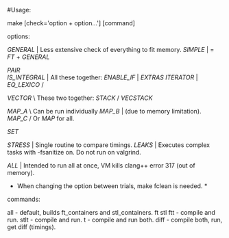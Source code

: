 #Usage:

make [check='option + option...'] [command]

options:

_GENERAL_ | Less extensive check of everything to fit memory.
_SIMPLE_  | = _FT_ + _GENERAL_

_PAIR_        \
_IS_INTEGRAL_ | All these together:
_ENABLE_IF_   | _EXTRAS_
_ITERATOR_    |
_EQ_LEXICO_   /

_VECTOR_ \ These two together:
_STACK_  / _VECSTACK_

_MAP_A_ \ Can be run individually
_MAP_B_ | (due to memory limitation).
_MAP_C_ / Or _MAP_ for all.

_SET_ 

_STRESS_ | Single routine to compare timings.
_LEAKS_  | Executes complex tasks with -fsanitize on. Do not run on valgrind.

_ALL_ | Intended to run all at once, VM kills clang++ error 317 (out of memory).

* When changing the option between trials, make fclean is needed. *

commands:

all - default, builds ft_containers and stl_containers. 
ft
stl
ftt - compile and run.
stlt - compile and run.
t - compile and run both.
diff - compile both, run, get diff (timings).
